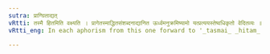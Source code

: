 ```yaml
---
sutra: प्राग्घिताद्यत्
vRtti: तस्मै हितमिति वक्ष्यति । प्रागेतस्माद्धितसंशब्दनाद्यानित ऊर्ध्वमनुक्रमिष्यामो यत्प्रत्ययस्तेष्वधिकृतो वेदितव्यः ॥
vRtti_eng: In each aphorism from this one forward to '_tasmai_ _hitam_' (V. 1. 5), the affix यत् bears rule.

---
```


